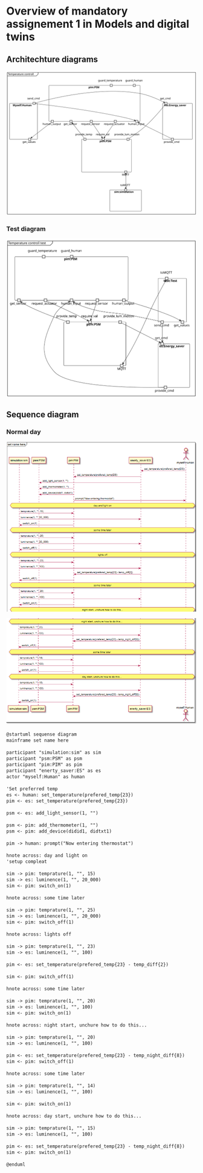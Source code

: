 # Overview of mandatory assignement 1 in Models and digital twins

## Architechture diagrams

![Architechure of the system](Bilder/architechure.svg)

### Test diagram

![Architechure of test system](Bilder/architecure%20test.svg)


## Sequence diagram

### Normal day

![Normal day](Bilder/sequence_normal_day_p1.PNG)

![Normal day](Bilder/sequence_normal_day_p2.PNG)


```
@startuml sequense diagram
mainframe set name here

participant "simulation:sim" as sim
participant "psm:PSM" as psm
participant "pim:PIM" as pim
participant "enerty_saver:ES" as es
actor "myself:Human" as human

'Set preferred temp
es <- human: set_temperature(prefered_temp{23})
pim <- es: set_temperature(prefered_temp{23})

psm <- es: add_light_sensor(1, "")

psm <- pim: add_thermometer(1, "")
psm <- pim: add_device(didid1, didtxt1)

pim -> human: prompt("Now entering thermostat")

hnote across: day and light on
'setup compleat

sim -> pim: temprature(1, "", 15)
sim -> es: luminence(1, "", 20_000)
sim <- pim: switch_on(1)

hnote across: some time later

sim -> pim: temprature(1, "", 25)
sim -> es: luminence(1, "", 20_000)
sim <- pim: switch_off(1)

hnote across: lights off

sim -> pim: temprature(1, "", 23)
sim -> es: luminence(1, "", 100)

pim <- es: set_temperature(prefered_temp{23} - temp_diff{2})

sim <- pim: switch_off(1)

hnote across: some time later

sim -> pim: temprature(1, "", 20)
sim -> es: luminence(1, "", 100)
sim <- pim: switch_on(1)

hnote across: night start, unchure how to do this...

sim -> pim: temprature(1, "", 20)
sim -> es: luminence(1, "", 100)

pim <- es: set_temperature(prefered_temp{23} - temp_night_diff{8})
sim <- pim: switch_off(1)

hnote across: some time later

sim -> pim: temprature(1, "", 14)
sim -> es: luminence(1, "", 100)

sim <- pim: switch_on(1)

hnote across: day start, unchure how to do this...

sim -> pim: temprature(1, "", 15)
sim -> es: luminence(1, "", 100)

pim <- es: set_temperature(prefered_temp{23} - temp_night_diff{8})
sim <- pim: switch_on(1)

@enduml

```

